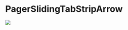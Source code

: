 # PagerSlidingTabStripArrow


![](https://github.com/xushaojie/PagerSlidingTabStripArrow/blob/master/screenshots/screenshots.gif)
